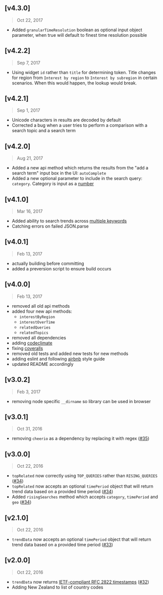 ## [v4.3.0]
> Oct 22, 2017
- Added `granularTimeResolution` boolean as optional input object parameter, when true will default to finest time resolution possible

[#84]: https://github.com/pat310/google-trends-api/pull/84

## [v4.2.2]
> Sep 7, 2017
- Using widget `id` rather than `title` for determining token. Title changes for region from `Interest by region` to `Interest by subregion` in certain scenarios. When this would happen, the lookup would break.

[#78]: https://github.com/pat310/google-trends-api/pull/78

## [v4.2.1]
> Sep 1, 2017
- Unicode characters in results are decoded by default
- Corrected a bug when a user tries to perform a comparison with a search topic and a search term

[#74]: https://github.com/pat310/google-trends-api/pull/74
[#76]: https://github.com/pat310/google-trends-api/pull/76

## [v4.2.0]
> Aug 21, 2017
- Added a new api method which returns the results from the "add a search term" input box in the UI: `autoComplete`
- Added a new optional parameter to include in the search query: `category`. Category is input as a [number](https://github.com/pat310/google-trends-api/wiki/Google-Trends-Categories)

[#70]: https://github.com/pat310/google-trends-api/pull/70
[#72]: https://github.com/pat310/google-trends-api/pull/72

## [v4.1.0]
> Mar 16, 2017
- Added ability to search trends across [multiple keywords](https://github.com/pat310/google-trends-api#multiple-keywords)
- Catching errors on failed JSON.parse

[#54]: https://github.com/pat310/google-trends-api/pull/54
[#58]: https://github.com/pat310/google-trends-api/pull/58

## [v4.0.1]
> Feb 13, 2017
- actually building before committing
- added a preversion script to ensure build occurs

## [v4.0.0]
> Feb 13, 2017

- removed all old api methods
- added four new api methods:
  - `interestByRegion`
  - `interestOverTime`
  - `relatedQueries`
  - `relatedTopics`
- removed all dependencies
- adding [codeclimate](https://codeclimate.com/github/pat310/google-trends-api)
- fixing [coveralls](https://coveralls.io/github/pat310/google-trends-api)
- removed old tests and added new tests for new methods
- adding eslint and following [airbnb](https://github.com/airbnb/javascript) style guide
- updated README accordingly

[#47]: https://github.com/pat310/google-trends-api/pull/47

## [v3.0.2]
> Feb 3, 2017

- removing node specific `__dirname` so library can be used in browser

[#44]: https://github.com/pat310/google-trends-api/pull/44

## [v3.0.1]
> Oct 31, 2016

- removing `cheerio` as a dependency by replacing it with regex ([#35])

[#35]: https://github.com/pat310/google-trends-api/pull/35

## [v3.0.0]
> Oct 22, 2016

- `topRelated` now correctly using `TOP_QUERIES` rather than `RISING_QUERIES` ([#34])
- `topRelated` now accepts an optional `timePeriod` object that will return trend data based on a provided time period ([#34])
- Added `risingSearches` method which accepts `category`, `timePeriod` and `geo` ([#34])

[#34]: https://github.com/pat310/google-trends-api/pull/34

## [v2.1.0]
> Oct 22, 2016

- `trendData` now accepts an optional `timePeriod` object that will return trend data based on a provided time period ([#33])

[#33]: https://github.com/pat310/google-trends-api/pull/33

## [v2.0.0]
> Oct 22, 2016

- `trendData` now returns [IETF-compliant RFC 2822 timestamps](https://tools.ietf.org/html/rfc2822#page-14) ([#32])
- Adding New Zealand to list of country codes

[#32]: https://github.com/pat310/google-trends-api/pull/32
